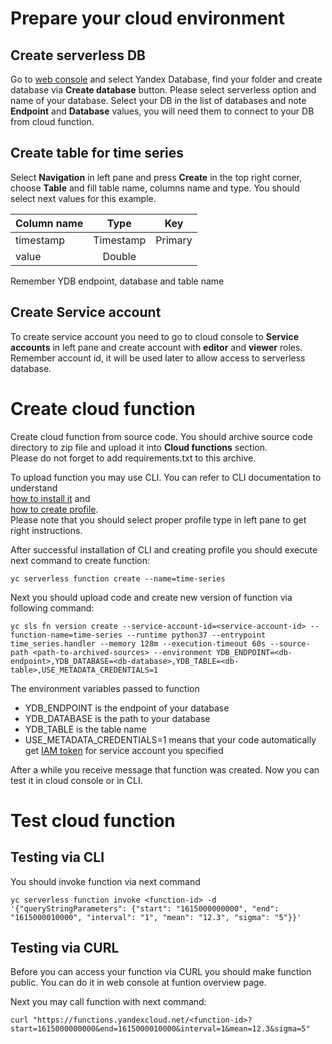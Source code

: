 # Prepare your cloud environment 
## Create serverless DB 
 
Go to [web console](https://console.cloud.yandex.ru/) and select Yandex Database, find your folder and create database via **Create database** button. Please select serverless option and name of your database. 
Select your DB in the list of databases and note **Endpoint** and **Database** values, you will need them to connect to your DB from cloud function.   
 
## Create table for time series 
Select **Navigation** in left pane and press **Create** in the top right corner, choose **Table** and fill table name, columns name and type. 
You should select next values for this example. 
 
| Column name | Type      | Key     | 
| ----------- | :-------: | :-----: | 
| timestamp   | Timestamp | Primary | 
| value       | Double    |         | 
 
Remember YDB endpoint, database and table name 
 
## Create Service account 
To create service account you need to go to cloud console to **Service accounts** in left pane and create account with **editor** and **viewer** roles. 
Remember account id, it will be used later to allow access to serverless database. 
 
# Create cloud function 
Create cloud function from source code. You should archive source code directory to zip file and upload it into **Cloud functions** section.  
Please do not forget to add requirements.txt to this archive. 
 
To upload function you may use CLI. You can refer to CLI documentation to understand  
[how to install it](https://cloud.yandex.com/en/docs/cli/quickstart#install "CLI installation") and  
[how to create profile](https://cloud.yandex.com/en-ru/docs/cli/operations/authentication/user "Get profile via CLI").  
Please note that you should select proper profile type in left pane to get right instructions. 
 
After successful installation of CLI and creating profile you should execute next command to create function: 
```shell 
yc serverless function create --name=time-series 
``` 
 
Next you should upload code and create new version of function via following command: 
```shell 
yc sls fn version create --service-account-id=<service-account-id> --function-name=time-series --runtime python37 --entrypoint time_series.handler --memory 128m --execution-timeout 60s --source-path <path-to-archived-sources> --environment YDB_ENDPOINT=<db-endpoint>,YDB_DATABASE=<db-database>,YDB_TABLE=<db-table>,USE_METADATA_CREDENTIALS=1 
``` 
 
The environment variables passed to function  
* YDB_ENDPOINT is the endpoint of your database 
* YDB_DATABASE is the path to your database 
* YDB_TABLE is the table name 
* USE_METADATA_CREDENTIALS=1 means that your code automatically get [IAM token](https://cloud.yandex.com/en-ru/docs/iam/concepts/authorization/iam-token) for service account you specified  
 
After a while you receive message that function was created. Now you can test it in cloud console or in CLI. 
 
# Test cloud function 
## Testing via CLI 
You should invoke function via next command 
```shell 
yc serverless function invoke <function-id> -d '{"queryStringParameters": {"start": "1615000000000", "end": "1615000010000", "interval": "1", "mean": "12.3", "sigma": "5"}}' 
``` 
 
## Testing via CURL 
Before you can access your function via CURL you should make function public. You can do it in web console at 
funtion overview page. 
 
Next you may call function with next command: 
```shell 
curl "https://functions.yandexcloud.net/<function-id>?start=1615000000000&end=1615000010000&interval=1&mean=12.3&sigma=5" 
``` 